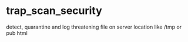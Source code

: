 # trap_scan_security
detect, quarantine and log threatening file on server location like /tmp or pub html 

